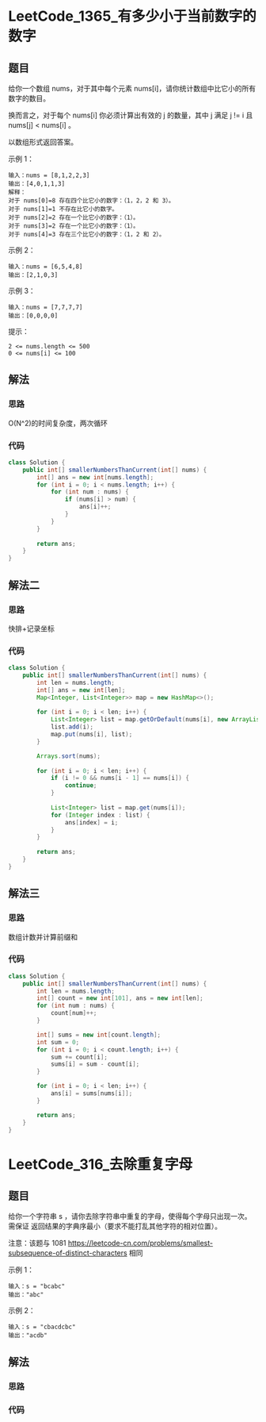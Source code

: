 # LeetCode_1365_有多少小于当前数字的数字
## 题目
给你一个数组 nums，对于其中每个元素 nums[i]，请你统计数组中比它小的所有数字的数目。

换而言之，对于每个 nums[i] 你必须计算出有效的 j 的数量，其中 j 满足 j != i 且 nums[j] < nums[i] 。

以数组形式返回答案。

示例 1：
```
输入：nums = [8,1,2,2,3]
输出：[4,0,1,1,3]
解释： 
对于 nums[0]=8 存在四个比它小的数字：（1，2，2 和 3）。 
对于 nums[1]=1 不存在比它小的数字。
对于 nums[2]=2 存在一个比它小的数字：（1）。 
对于 nums[3]=2 存在一个比它小的数字：（1）。 
对于 nums[4]=3 存在三个比它小的数字：（1，2 和 2）。
```
示例 2：
```
输入：nums = [6,5,4,8]
输出：[2,1,0,3]
```
示例 3：
```
输入：nums = [7,7,7,7]
输出：[0,0,0,0]
```
提示：
```
2 <= nums.length <= 500
0 <= nums[i] <= 100
```
## 解法
### 思路
O(N^2)的时间复杂度，两次循环
### 代码
```java
class Solution {
    public int[] smallerNumbersThanCurrent(int[] nums) {
        int[] ans = new int[nums.length];
        for (int i = 0; i < nums.length; i++) {
            for (int num : nums) {
                if (nums[i] > num) {
                    ans[i]++;
                }
            }
        }
        
        return ans;
    }
}
```
## 解法二
### 思路
快排+记录坐标
### 代码
```java
class Solution {
    public int[] smallerNumbersThanCurrent(int[] nums) {
        int len = nums.length;
        int[] ans = new int[len];
        Map<Integer, List<Integer>> map = new HashMap<>();
        
        for (int i = 0; i < len; i++) {
            List<Integer> list = map.getOrDefault(nums[i], new ArrayList<>());
            list.add(i);
            map.put(nums[i], list);
        }

        Arrays.sort(nums);
        
        for (int i = 0; i < len; i++) {
            if (i != 0 && nums[i - 1] == nums[i]) {
                continue;
            }
            
            List<Integer> list = map.get(nums[i]);
            for (Integer index : list) {
                ans[index] = i;
            }
        }
        
        return ans;
    }
}
```
## 解法三
### 思路
数组计数并计算前缀和
### 代码
```java
class Solution {
    public int[] smallerNumbersThanCurrent(int[] nums) {
        int len = nums.length;
        int[] count = new int[101], ans = new int[len];
        for (int num : nums) {
            count[num]++;
        }

        int[] sums = new int[count.length];
        int sum = 0;
        for (int i = 0; i < count.length; i++) {
            sum += count[i];
            sums[i] = sum - count[i];
        }

        for (int i = 0; i < len; i++) {
            ans[i] = sums[nums[i]];
        }

        return ans;
    }
}
```
# LeetCode_316_去除重复字母
## 题目
给你一个字符串 s ，请你去除字符串中重复的字母，使得每个字母只出现一次。需保证 返回结果的字典序最小（要求不能打乱其他字符的相对位置）。

注意：该题与 1081 https://leetcode-cn.com/problems/smallest-subsequence-of-distinct-characters 相同

示例 1：
```
输入：s = "bcabc"
输出："abc"
```
示例 2：
```
输入：s = "cbacdcbc"
输出："acdb"
```
## 解法
### 思路

### 代码
```java

```